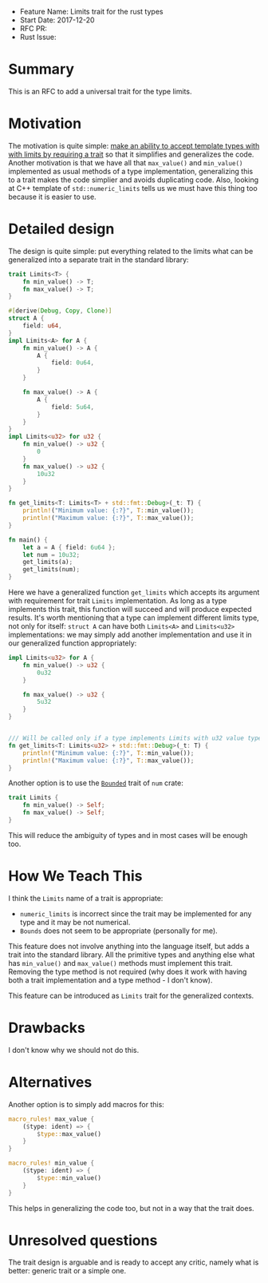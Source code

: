 - Feature Name: Limits trait for the rust types
- Start Date: 2017-12-20
- RFC PR: 
- Rust Issue: 

# Summary
This is an RFC to add a universal trait for the type limits.

# Motivation
The motivation is quite simple: [make an ability to accept template types with with limits by requiring a trait](https://stackoverflow.com/questions/47904954/rust-finding-the-maximum-allowable-value-for-generic-data-type-t) 
so that it simplifies and generalizes the code. Another motivation is that we have all that `max_value()` and `min_value()` implemented as
usual methods of a type implementation, generalizing this to a trait makes the code simplier and avoids duplicating code. Also, looking at
C++ template of `std::numeric_limits` tells us we must have this thing too because it is easier to use.

# Detailed design
The design is quite simple: put everything related to the limits what can be generalized into a separate trait in the standard library:

```rust
trait Limits<T> {
    fn min_value() -> T;
    fn max_value() -> T;
}

#[derive(Debug, Copy, Clone)]
struct A {
    field: u64,
}
impl Limits<A> for A {
    fn min_value() -> A {
        A {
            field: 0u64,
        }
    }

    fn max_value() -> A {
        A {
            field: 5u64,
        }
    }
}
impl Limits<u32> for u32 {
    fn min_value() -> u32 {
        0
    }
    fn max_value() -> u32 {
        10u32
    }
}

fn get_limits<T: Limits<T> + std::fmt::Debug>(_t: T) {
    println!("Minimum value: {:?}", T::min_value());
    println!("Maximum value: {:?}", T::max_value());
}

fn main() {
    let a = A { field: 6u64 };
    let num = 10u32;
    get_limits(a);
    get_limits(num);
}

```

Here we have a generalized function `get_limits` which accepts its argument with requirement for trait `Limits` implementation. As long
as a type implements this trait, this function will succeed and will produce expected results. It's worth mentioning that a type can implement
different limits type, not only for itself: `struct A` can have both `Limits<A>` and `Limits<u32>` implementations: we may simply add another
implementation and use it in our generalized function appropriately:

```rust
impl Limits<u32> for A {
    fn min_value() -> u32 {
        0u32
    }

    fn max_value() -> u32 {
        5u32
    }
}


/// Will be called only if a type implements Limits with u32 value type.
fn get_limits<T: Limits<u32> + std::fmt::Debug>(_t: T) {
    println!("Minimum value: {:?}", T::min_value());
    println!("Maximum value: {:?}", T::max_value());
}
```

Another option is to use the [`Bounded`](http://rust-num.github.io/num/num/trait.Bounded.html) trait of `num` crate:

```rust
trait Limits {
    fn min_value() -> Self;
    fn max_value() -> Self;
}
```

This will reduce the ambiguity of types and in most cases will be enough too.

# How We Teach This
I think the `Limits` name of a trait is appropriate:
- `numeric_limits` is incorrect since the trait may be implemented for any type and it may be not numerical.
- `Bounds` does not seem to be appropriate (personally for me).

This feature does not involve anything into the language itself, but adds a trait into the standard library. All the primitive types
and anything else what has `min_value()` and `max_value()` methods must implement this trait. Removing the type method is not required
(why does it work with having both a trait implementation and a type method - I don't know).

This feature can be introduced as `Limits` trait for the generalized contexts.

# Drawbacks
I don't know why we should not do this.

# Alternatives
Another option is to simply add macros for this:

```rust
macro_rules! max_value {
    ($type: ident) => {
        $type::max_value()
    }
}

macro_rules! min_value {
    ($type: ident) => {
        $type::min_value()
    }
}
```

This helps in generalizing the code too, but not in a way that the trait does.

# Unresolved questions
The trait design is arguable and is ready to accept any critic, namely what is better: generic trait or a simple one.
